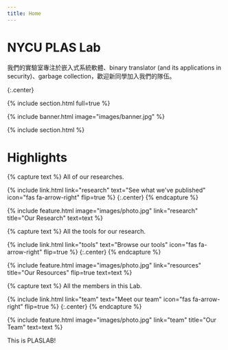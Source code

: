 ```yaml
---
title: Home
---
```


# NYCU PLAS Lab

我們的實驗室專注於嵌入式系統軟體、binary translator (and its applications in security)、garbage collection，歡迎新同學加入我們的隊伍。

{:.center}

{% include section.html full=true %}

{% include banner.html image="images/banner.jpg" %}

{% include section.html %}

# Highlights

{% capture text %}
All of our researches.

{%
  include link.html
  link="research"
  text="See what we've published"
  icon="fas fa-arrow-right"
  flip=true
%}
{:.center}
{% endcapture %}

{%
  include feature.html
  image="images/photo.jpg"
  link="research"
  title="Our Research"
  text=text
%}

{% capture text %}
All the tools for our research.

{%
  include link.html
  link="tools"
  text="Browse our tools"
  icon="fas fa-arrow-right"
  flip=true
%}
{:.center}
{% endcapture %}

{%
  include feature.html
  image="images/photo.jpg"
  link="resources"
  title="Our Resources"
  flip=true
  text=text
%}

{% capture text %}
All the members in this Lab.

{%
  include link.html
  link="team"
  text="Meet our team"
  icon="fas fa-arrow-right"
  flip=true
%}
{:.center}
{% endcapture %}

{%
  include feature.html
  image="images/photo.jpg"
  link="team"
  title="Our Team"
  text=text
%}

This is PLASLAB!
